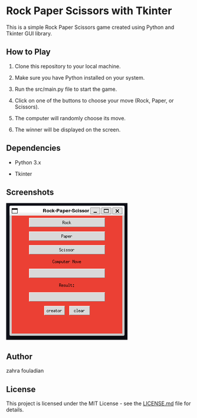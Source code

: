 # Rock Paper Scissors with Tkinter


This is a simple Rock Paper Scissors game created using Python and Tkinter GUI library.



## How to Play



1. Clone this repository to your local machine.

2. Make sure you have Python installed on your system.

3. Run the src/main.py file to start the game.

4. Click on one of the buttons to choose your move (Rock, Paper, or Scissors).

5. The computer will randomly choose its move.

6. The winner will be displayed on the screen.



## Dependencies



- Python 3.x

- Tkinter



## Screenshots


![Game Screenshot](src/images/img01.PNG)



## Author



zahra fouladian



## License



This project is licensed under the MIT License - see the [LICENSE.md](LICENSE.md) file for details.